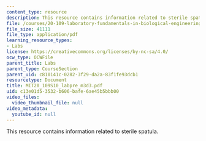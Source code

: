 ```yaml
---
content_type: resource
description: This resource contains information related to sterile spatula.
file: /courses/20-109-laboratory-fundamentals-in-biological-engineering-spring-2010/c13e01d53532b606bafe6ae45b5bbb00_MIT20_109S10_labpre_m3d3.pdf
file_size: 41111
file_type: application/pdf
learning_resource_types:
- Labs
license: https://creativecommons.org/licenses/by-nc-sa/4.0/
ocw_type: OCWFile
parent_title: Labs
parent_type: CourseSection
parent_uid: c810141c-0282-3f29-da2a-83f1fe93dcb1
resourcetype: Document
title: MIT20_109S10_labpre_m3d3.pdf
uid: c13e01d5-3532-b606-bafe-6ae45b5bbb00
video_files:
  video_thumbnail_file: null
video_metadata:
  youtube_id: null
---
```

This resource contains information related to sterile spatula.